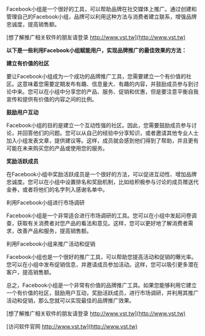 Facebook小组是一个很好的工具，可以帮助品牌在社交媒体上推广。通过创建和管理自己的Facebook小组，品牌可以利用这种方法与消费者建立联系，增强品牌忠诚度，提高销售额。

[想了解推广相关软件的朋友请登录 http://www.vst.tw](http://www.vst.tw)

**以下是一些利用Facebook小组赋能用户，实现品牌推广的最佳效果的方法：**

**建立有价值的社区**

要让Facebook小组成为一个成功的品牌推广工具，您需要建立一个有价值的社区。这意味着您需要定期发布有趣、信息量大、有趣的内容，并鼓励成员参与到讨论中来。您可以在小组中分享您的产品、服务、促销和优惠，但是要注意平衡自我宣传和提供有价值的内容之间的比例。

**鼓励用户互动**

Facebook小组的目的是建立一个互动性强的社区。因此，您需要鼓励成员参与讨论，并回答他们的问题。您可以从自己的经验中分享知识，或者邀请其他专业人士加入小组发表文章，提供建议等。这样，成员就会感到他们得到了帮助，并且更有可能在未来购买您的产品或使用您的服务。

**奖励活跃成员**

在Facebook小组中奖励活跃成员是一个很好的方法，可以促进互动性、增加品牌忠诚度。您可以在小组中设置排名和奖励机制，比如给积极参与讨论的成员赠送代金券，或者将他们的名字列入感谢名单中。

利用Facebook小组进行市场调研

Facebook小组是一个非常适合进行市场调研的工具。您可以在小组中发起问卷调查，获取有关消费者对您产品的看法和意见。这样，您可以更好地了解消费者需求，改善产品和服务，提高销售额。

利用Facebook小组来推广活动和促销

Facebook小组也是一个很好的推广工具，可以帮助您提高活动和促销的曝光率。您可以在小组中发布促销信息，并邀请成员参加活动。这样，您可以吸引更多潜在客户，提高销售额。

总之，Facebook小组是一个非常有价值的品牌推广工具。如果您能够利用它建立一个有价值的社区，鼓励用户互动，奖励活跃成员，进行市场调研，并利用其推广活动和促销，那么您就可以实现最佳的品牌推广效果。

[想了解推广相关软件的朋友请登录 http://www.vst.tw](http://www.vst.tw)


[访问软件官网 http://www.vst.tw](http://www.vst.tw)
